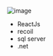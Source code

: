 ![image](https://github.com/user-attachments/assets/2c24f409-d9a4-436a-8a75-4db68e30c63b)


* ReactJs
* recoil
* sql server
* .net

